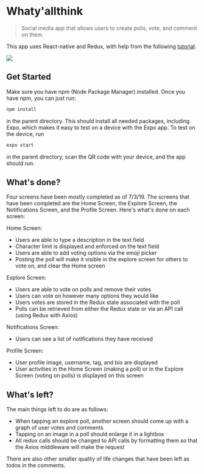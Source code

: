 # Whaty'allthink
> Social media app that allows users to create polls, vote, and comment on them.

This app uses React-native and Redux, with help from the following [tutorial](https://blog.cloudboost.io/getting-started-with-react-native-and-redux-6cd4addeb29).

![](header.png)

## Get Started

Make sure you have npm (Node Package Manager) installed. Once you have npm, you can just run:
```sh
npm install
```
in the parent directory. This should install all needed packages, including Expo, which makes it easy to test on a device with the Expo app. To test on the device, run
```sh
expo start
```
in the parent directory, scan the QR code with your device, and the app should run.

## What's done?
Four screens have been mostly completed as of 7/3/19. The screens that have been completed are the Home Screen, the Explore Screen, the Notifications Screen, and the Profile Screen. Here's what's done on each screen:

Home Screen:
* Users are able to type a description in the text field
* Character limit is displayed and enforced on the text field
* Users are able to add voting options via the emoji picker
* Posting the poll will make it visible in the explore screen for others to vote on, and clear the Home screen

Explore Screen:
* Users are able to vote on polls and remove their votes
* Users can vote on however many options they would like
* Users votes are stored in the Redux state associated with the poll
* Polls can be retrieved from either the Redux state or via an API call (using Redux with Axios)

Notifications Screen:
* Users can see a list of notifications they have received

Profile Screen:
* User profile image, username, tag, and bio are displayed
* User activities in the Home Screen (making a poll) or in the Explore Screen (voting on polls) is displayed on this screen


## What's left?
The main things left to do are as follows:
* When tapping an explore poll, another screen should come up with a graph of user votes and comments
* Tapping on an image in a poll should enlarge it in a lightbox
* All redux calls should be changed to API calls by formatting them so that the Axios middleware will make the request

There are also other smaller quality of life changes that have been left as todos in the comments.
